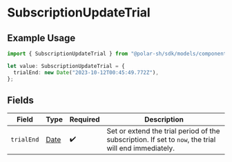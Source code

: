 # SubscriptionUpdateTrial

## Example Usage

```typescript
import { SubscriptionUpdateTrial } from "@polar-sh/sdk/models/components/subscriptionupdatetrial.js";

let value: SubscriptionUpdateTrial = {
  trialEnd: new Date("2023-10-12T00:45:49.772Z"),
};
```

## Fields

| Field                                                                                                | Type                                                                                                 | Required                                                                                             | Description                                                                                          |
| ---------------------------------------------------------------------------------------------------- | ---------------------------------------------------------------------------------------------------- | ---------------------------------------------------------------------------------------------------- | ---------------------------------------------------------------------------------------------------- |
| `trialEnd`                                                                                           | [Date](https://developer.mozilla.org/en-US/docs/Web/JavaScript/Reference/Global_Objects/Date)        | :heavy_check_mark:                                                                                   | Set or extend the trial period of the subscription. If set to `now`, the trial will end immediately. |